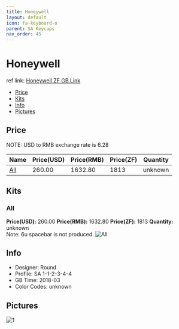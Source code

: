 ```yaml
---
title: Honeywell 
layout: default
icon: fa-keyboard-o
parent: SA Keycaps
nav_order: 45
---
```


# Honeywell 

ref link: [Honeywell ZF GB Link](http://www.zfrontier.com/m/3536)

* [Price](#price)
* [Kits](#kits)
* [Info](#info)
* [Pictures](#pictures)


## Price  
NOTE: USD to RMB exchange rate is 6.28

| Name          | Price(USD)    |  Price(RMB) |  Price(ZF) | Quantity |
| ------------- | ------------- |  ---------- |  --------- | -------- |
|[All](#all)|260.00|1632.80|1813|unknown|


## Kits
### All
**Price(USD):** 260.00    **Price(RMB):** 1632.80    **Price(ZF):** 1813    **Quantity:** unknown  
Note: 6u spacebar is not produced. 
<img src="{{ 'assets/images/sa-keycaps/honeywell/kits_pics/all.jpg' | relative_url }}" alt="All" class="image featured">


## Info
* Designer: Round
* Profile: SA 1-1-2-3-4-4
* GB Time: 2018-03
* Color Codes: unknown


## Pictures
<img src="{{ 'assets/images/sa-keycaps/honeywell/rendering_pics/1.jpg' | relative_url }}" alt="1" class="image featured">
